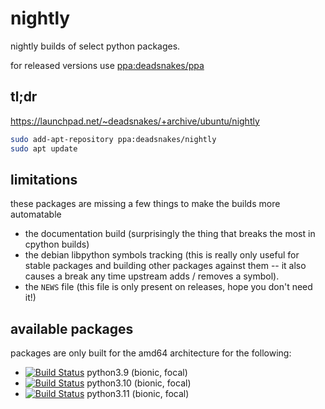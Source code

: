 nightly
=======

nightly builds of select python packages.

for released versions use
[ppa:deadsnakes/ppa](https://launchpad.net/~deadsnakes/+archive/ubuntu/ppa)

## tl;dr

https://launchpad.net/~deadsnakes/+archive/ubuntu/nightly

```bash
sudo add-apt-repository ppa:deadsnakes/nightly
sudo apt update
```

## limitations

these packages are missing a few things to make the builds more automatable

- the documentation build (surprisingly the thing that breaks the most in
  cpython builds)
- the debian libpython symbols tracking (this is really only useful for stable
  packages and building other packages against them -- it also causes a break
  any time upstream adds / removes a symbol).
- the `NEWS` file (this file is only present on releases, hope you don't need
  it!)

## available packages

packages are only built for the amd64 architecture for the following:
- [![Build Status](https://github.com/deadsnakes/python3.9-nightly/workflows/main/badge.svg)](https://github.com/deadsnakes/python3.9-nightly/actions) python3.9 (bionic, focal)
- [![Build Status](https://github.com/deadsnakes/python3.10-nightly/workflows/main/badge.svg)](https://github.com/deadsnakes/python3.10-nightly/actions) python3.10 (bionic, focal)
- [![Build Status](https://github.com/deadsnakes/python3.11-nightly/workflows/main/badge.svg)](https://github.com/deadsnakes/python3.11-nightly/actions) python3.11 (bionic, focal)
